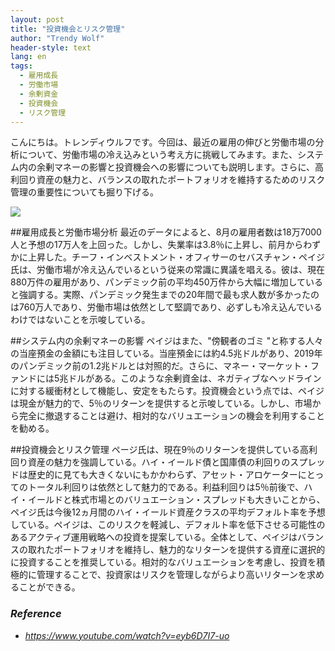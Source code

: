 ```yaml
---
layout: post
title: "投資機会とリスク管理"
author: "Trendy Wolf"
header-style: text
lang: en
tags:
  - 雇用成長
  - 労働市場
  - 余剰資金
  - 投資機会
  - リスク管理
---
```


こんにちは。トレンディウルフです。今回は、最近の雇用の伸びと労働市場の分析について、労働市場の冷え込みという考え方に挑戦してみます。また、システム内の余剰マネーの影響と投資機会への影響についても説明します。さらに、高利回り資産の魅力と、バランスの取れたポートフォリオを維持するためのリスク管理の重要性についても掘り下げる。

<img
    src="https://i.ytimg.com/vi/eyb6D7I7-uo/hqdefault.jpg"
/>


##雇用成長と労働市場分析
最近のデータによると、8月の雇用者数は18万7000人と予想の17万人を上回った。しかし、失業率は3.8％に上昇し、前月からわずかに上昇した。チーフ・インベストメント・オフィサーのセバスチャン・ペイジ氏は、労働市場が冷え込んでいるという従来の常識に異議を唱える。彼は、現在880万件の雇用があり、パンデミック前の平均450万件から大幅に増加していると強調する。実際、パンデミック発生までの20年間で最も求人数が多かったのは760万人であり、労働市場は依然として堅調であり、必ずしも冷え込んでいるわけではないことを示唆している。

##システム内の余剰マネーの影響
ペイジはまた、"傍観者のゴミ "と称する人々の当座預金の金額にも注目している。当座預金には約4.5兆ドルがあり、2019年のパンデミック前の1.2兆ドルとは対照的だ。さらに、マネー・マーケット・ファンドには5兆ドルがある。このような余剰資金は、ネガティブなヘッドラインに対する緩衝材として機能し、安定をもたらす。投資機会という点では、ペイジは現金が魅力的で、5％のリターンを提供すると示唆している。しかし、市場から完全に撤退することは避け、相対的なバリュエーションの機会を利用することを勧める。

##投資機会とリスク管理
ページ氏は、現在9％のリターンを提供している高利回り資産の魅力を強調している。ハイ・イールド債と国庫債の利回りのスプレッドは歴史的に見ても大きくないにもかかわらず、アセット・アロケーターにとってのトータル利回りは依然として魅力的である。利益利回りは5％前後で、ハイ・イールドと株式市場とのバリュエーション・スプレッドも大きいことから、ペイジ氏は今後12ヵ月間のハイ・イールド資産クラスの平均デフォルト率を予想している。ペイジは、このリスクを軽減し、デフォルト率を低下させる可能性のあるアクティブ運用戦略への投資を提案している。全体として、ペイジはバランスの取れたポートフォリオを維持し、魅力的なリターンを提供する資産に選択的に投資することを推奨している。相対的なバリュエーションを考慮し、投資を積極的に管理することで、投資家はリスクを管理しながらより高いリターンを求めることができる。


### _Reference_
- _https://www.youtube.com/watch?v=eyb6D7I7-uo_

